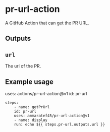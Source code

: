 # pr-url-action

A GitHub Action that can get the PR URL.

## Outputs

## `url`

The url of the PR.

## Example usage

uses: actions/pr-url-action@v1
id: pr-url

```
steps:
    - name: getPrUrl
    id: pr-url
    uses: ammaratef45/pr-url-action@v1
    - name: display
    run: echo ${{ steps.pr-url.outputs.url }}
```
